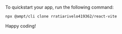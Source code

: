 To quickstart your app, run the following command: 

```bash
npx @ampt/cli clone rratiarivelo419362/react-vite
```

Happy coding!